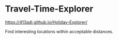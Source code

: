 # Travel-Time-Explorer
https://413adi.github.io/Holiday-Explorer/

Find interesting locations within acceptable distances.
